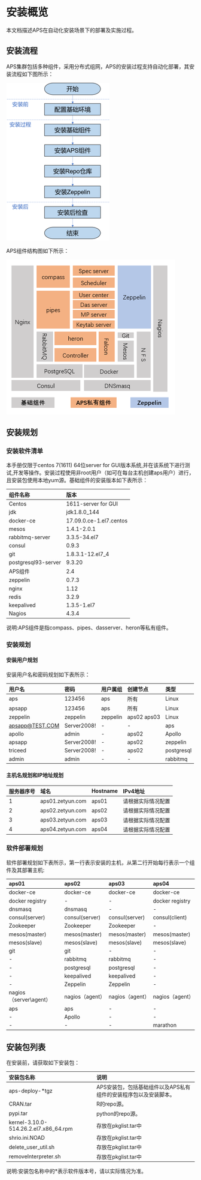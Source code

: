 # 安装概览


本文档描述APS在自动化安装场景下的部署及实施过程。

## 安装流程

APS集群包括多种组件，采用分布式组网，APS的安装过程支持自动化部署，其安装流程如下图所示：

![](fig/fig_01.png)

APS组件结构图如下所示：

![](fig/fig_02.png)

## 安装规划

### 安装软件清单

本手册仅限于centos 7(1611) 64位server for GUI版本系统,并在该系统下进行测试,开发等操作。安装过程使用非root用户（如可在每台主机创建aps用户）进行，且安装包使用本地yum源。基础组件的安装版本如下表所示：

| 组件名称 | 版本 |
| :--- | :--- | 
| Centos |	1611-server for GUI |
| jdk	| jdk1.8.0_144 |
| docker-ce	| 17.09.0.ce-1.el7.centos |
| mesos	| 1.4.1-2.0.1 |
| rabbitmq-server |	3.3.5-34.el7 |
| consul	| 0.9.3 |
| git	| 1.8.3.1-12.el7_4 |
| postgresql93-server |	9.3.20 |
| APS组件	| 2.4 |
| zeppelin	| 0.7.3 |
| nginx	| 1.12  |
| redis	| 3.2.9 |
| keepalived |	1.3.5-1.el7 |
| Nagios |	4.3.4 |

说明:APS组件是指compass、pipes、dasserver、heron等私有组件。

### 安装规划

#### 安装用户规划

安装用户名和密码规划如下表所示：

|用户名	  |	 密码	 |  用户属组 |	   创建节点     | 类型 |
| :--- | :--- | :--- | :--- | :--- |                         
|aps	  |   123456 |	aps	     |   所有           | Linux |
|apsapp   |	123456	 |   aps	 |       所有   | Linux |
|zeppelin |	zeppelin |	zeppelin |   aps02  aps03   |Linux |
|apsapp@TEST.COM |  Server2008!	|  - |	-	  |  aps        |
|apollo	         |  admin	    |  - |	aps02 |	Apollo      |
|apsapp	         |  Server2008!	|  - |	aps02 |	zeppelin    |
|triceed	     |  Server2008!	|  - |  aps02 |	postgresql  |
|admin	         |  admin	    |  - |	-	  |  rabbitmq   |

#### 主机名规划和IP地址规划

|服务器序号	| 域名				| Hostname	|  IPv4地址              |
| :--- | :--- | :--- | :--- |                                        
|1			| aps01.zetyun.com	| aps01     |  请根据实际情况配置	 |
|2			| aps02.zetyun.com	| aps02	    |    请根据实际情况配置  |
|3			| aps03.zetyun.com	| aps03	    |  请根据实际情况配置    |
|4			| aps04.zetyun.com	| aps04	    | 请根据实际情况配置    |

### 软件部署规划

软件部署规划如下表所示，第一行表示安装的主机，从第二行开始每行表示一个组件及其部署主机:

|aps01			       | aps02			     |  aps03 				|    aps04            |
| :--- | :--- | :--- | :--- |                                                             
|docker-ce		       | docker-ce		     |  docker-ce			|     docker-ce       |
|docker registry | -		   |  -		|     docker registry       |
|dnsmasq			   | dnsmasq		 |  	    -			|		-             |
|consul(server)	       | consul(server)	     |  consul(server)		|      consul(client) |
|Zookeeper		       | Zookeeper		     |  Zookeeper	        |    -                 |
|mesos(master)	       | mesos(master)	     |  mesos(master)	    | mesos(master)   |
|mesos(slave)	       | mesos(slave)	     |  mesos(slave)        |  mesos(slave)      |
|git				   |     git		     |     -                 |      -               |
|-				       | rabbitmq		     |  rabbitmq	        |       -              |
|-				       | postgresql		     |  postgresql	        |      -               |
|-				       | keepalived		     |  keepalived	        |      -               |
|-				       | Zeppelin		     |  Zeppelin			|    -                |
|nagios（server\agent） |	nagios（agent）  | 		nagios（agent）	|	nagios（agent）   |
|aps					|	aps				 |  	-				|	-                 |
|  - |	Apollo	 |  	- |	-     |
|  - |	-	 |  	- |	marathon     |



## 安装包列表

在安装前，请获取如下安装包：

|安装包名称	|说明|
| :--- | :--- |
|aps-deploy-*tgz	|APS安装包，包括基础组件以及APS私有组件的安装程序包以及安装脚本。|
|CRAN.tar	|R的repo源。|
|pypi.tar	|python的repo源。|
| kernel-3.10.0-514.26.2.el7.x86_64.rpm	| 存放在pkglist.tar中 | 
| shrio.ini.NOAD | 	存放在pkglist.tar中 | 
| delete_user_util.sh | 	存放在pkglist.tar中 | 
| removeInterpreter.sh | 	存放在pkglist.tar中 | 

说明:安装包名称中的*表示软件版本号，请以实际情况为准。
